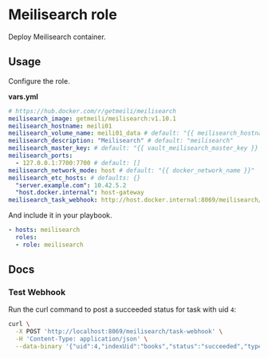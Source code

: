 # Meilisearch role

Deploy Meilisearch container.

## Usage

Configure the role.

**vars.yml**

```yml
# https://hub.docker.com/r/getmeili/meilisearch
meilisearch_image: getmeili/meilisearch:v1.10.1
meilisearch_hostname: meili01
meilisearch_volume_name: meili01_data # default: "{{ meilisearch_hostname }}"
meilisearch_description: "Meilisearch" # default: "meilisearch"
meilisearch_master_key: # default: "{{ vault_meilisearch_master_key }}
meilisearch_ports:
  - 127.0.0.1:7700:7700 # default: []
meilisearch_network_mode: host # default: "{{ docker_network_name }}"
meilisearch_etc_hosts: # defaults: {}
  "server.example.com": 10.42.5.2
  "host.docker.internal": host-gateway
meilisearch_task_webhook: http://host.docker.internal:8069/meilisearch/task-webhook # default: ""
```

And include it in your playbook.

```yml
- hosts: meilisearch
  roles:
  - role: meilisearch
```

## Docs

### Test Webhook

Run the curl command to post a succeeded status for task with uid `4`:

```bash
curl \
  -X POST 'http://localhost:8069/meilisearch/task-webhook' \
  -H 'Content-Type: application/json' \
  --data-binary '{"uid":4,"indexUid":"books","status":"succeeded","type":"documentAdditionOrUpdate","canceledBy":null,"details.receivedDocuments":1,"details.indexedDocuments":1,"duration":"PT0.001192S","enqueuedAt":"2022-08-04T12:28:15.159167Z","startedAt":"2022-08-04T12:28:15.161996Z","finishedAt":"2022-08-04T12:28:15.163188Z"}'
```